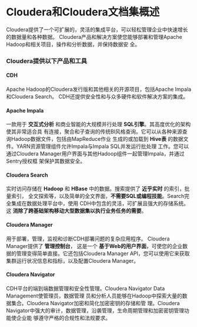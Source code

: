 Cloudera和Cloudera文档集概述
================================================================================
Cloudera提供了一个可扩展的，灵活的集成平台，可以轻松管理企业中快速增长的数据量和各种数据。
Cloudera产品和解决方案使您能够部署和管理Apache Hadoop和相关项目，操作和分析数据，并保持数据安
全。

### Cloudera提供以下产品和工具

#### CDH
Apache Hadoop的Cloudera发行版和其他相关的开源项目，包括Apache Impala和Cloudera Search。
CDH还提供安全性和与众多硬件和软件解决方案的集成。

#### Apache Impala
一款用于 **交互式分析** 和商业智能的大规模并行处理 **SQL引擎**。其高度优化的架构使其非常适合具
有连接，聚合和子查询的传统BI风格查询。它可以从各种来源查询Hadoop数据文件，包括由MapReduce作业
生成的或加载到 **Hive表** 的数据文件。YARN资源管理组件允许Impala与Impala SQL并发运行批处理
工作。您可以通过Cloudera Manager用户界面与其他Hadoop组件一起管理Impala，并通过Sentry授权框
架保护其数据安全。

#### Cloudera Search
实时访问存储在 **Hadoop** 和 **HBase** 中的数据。搜索提供了 **近乎实时** 的索引，批量索引，
全文探索等，以及简单的全文界面，**不需要SQL或编程技能**。Search完全集成在数据处理平台中，使用
CDH中包含的灵活，可扩展且强大的存储系统。这 **消除了跨基础架构移动大型数据集以执行业务任务的需要**。

#### Cloudera Manager
用于部署，管理，监视和诊断CDH部署问题的复杂应用程序。 Cloudera Manager提供了 **管理控制台**，
这是一个 **基于Web的用户界面**，可使您的企业数据的管理变得简单直接。它还包括Cloudera Manager
API，您可以使用它来获取集群运行状况信息和指标，以及配置Cloudera Manager。

#### Cloudera Navigator
CDH平台的端到端数据管理和安全性管理。Cloudera Navigator Data Management使管理员，数据管理
员和分析人员能够在Hadoop中探索大量的数据集合。Cloudera Navigator加密和简化加密密钥的存储和管
理。Cloudera Navigator中强大的审计，数据管理，沿袭管理，生命周期管理和加密密钥管理功能使企业能
够遵守严格的合规性和法规要求。
